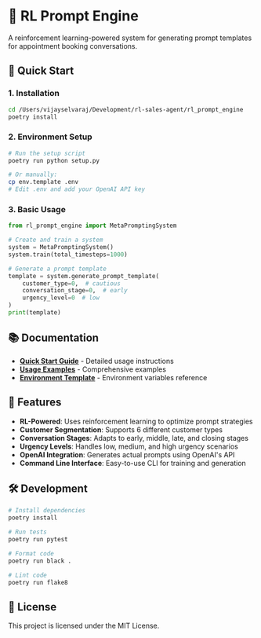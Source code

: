# 🤖 RL Prompt Engine

A reinforcement learning-powered system for generating prompt templates for appointment booking conversations.

## 🚀 Quick Start

### 1. Installation

```bash
cd /Users/vijayselvaraj/Development/rl-sales-agent/rl_prompt_engine
poetry install
```

### 2. Environment Setup

```bash
# Run the setup script
poetry run python setup.py

# Or manually:
cp env.template .env
# Edit .env and add your OpenAI API key
```

### 3. Basic Usage

```python
from rl_prompt_engine import MetaPromptingSystem

# Create and train a system
system = MetaPromptingSystem()
system.train(total_timesteps=1000)

# Generate a prompt template
template = system.generate_prompt_template(
    customer_type=0,  # cautious
    conversation_stage=0,  # early
    urgency_level=0  # low
)
print(template)
```

## 📚 Documentation

- **[Quick Start Guide](QUICK_START.md)** - Detailed usage instructions
- **[Usage Examples](usage_examples.py)** - Comprehensive examples
- **[Environment Template](env.template)** - Environment variables reference

## 🎯 Features

- **RL-Powered**: Uses reinforcement learning to optimize prompt strategies
- **Customer Segmentation**: Supports 6 different customer types
- **Conversation Stages**: Adapts to early, middle, late, and closing stages
- **Urgency Levels**: Handles low, medium, and high urgency scenarios
- **OpenAI Integration**: Generates actual prompts using OpenAI's API
- **Command Line Interface**: Easy-to-use CLI for training and generation

## 🛠️ Development

```bash
# Install dependencies
poetry install

# Run tests
poetry run pytest

# Format code
poetry run black .

# Lint code
poetry run flake8
```

## 📝 License

This project is licensed under the MIT License.
